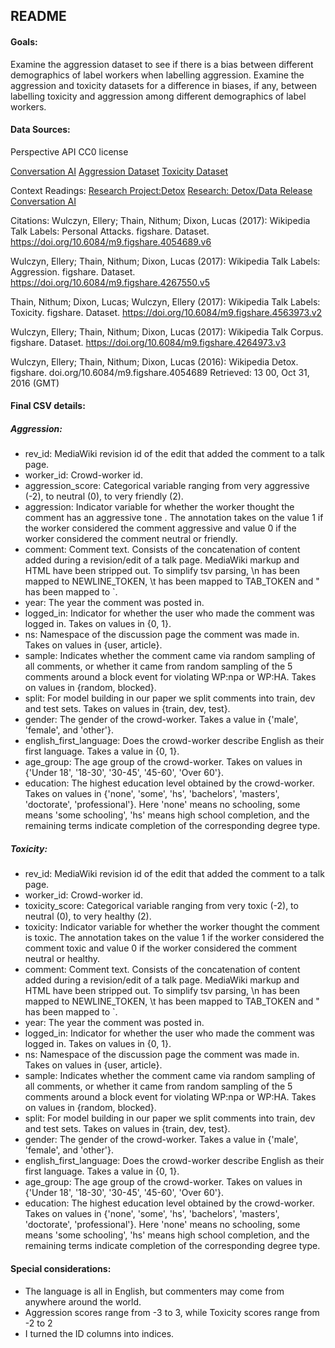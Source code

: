 ## README

#### Goals: 
Examine the aggression dataset to see if there is a bias between different demographics of label workers when labelling aggression. Examine the aggression and toxicity datasets for a difference in biases, if any, between labelling toxicity and aggression among different demographics of label workers.

#### Data Sources:
Perspective API
CC0 license

[Conversation AI](https://conversationai.github.io/)
[Aggression Dataset](https://figshare.com/articles/dataset/Wikipedia_Talk_Labels_Aggression/4267550)
[Toxicity Dataset](https://figshare.com/articles/dataset/Wikipedia_Talk_Labels_Toxicity/4563973)

Context Readings:
[Research Project:Detox](https://meta.wikimedia.org/wiki/Research:Detox)
[Research: Detox/Data Release](https://meta.wikimedia.org/wiki/Research:Detox/Data_Release)
[Conversation AI](https://conversationai.github.io/)

Citations:
Wulczyn, Ellery; Thain, Nithum; Dixon, Lucas (2017): Wikipedia Talk Labels: Personal Attacks. figshare. Dataset. https://doi.org/10.6084/m9.figshare.4054689.v6

Wulczyn, Ellery; Thain, Nithum; Dixon, Lucas (2017): Wikipedia Talk Labels: Aggression. figshare. Dataset. https://doi.org/10.6084/m9.figshare.4267550.v5

Thain, Nithum; Dixon, Lucas; Wulczyn, Ellery (2017): Wikipedia Talk Labels: Toxicity. figshare. Dataset. https://doi.org/10.6084/m9.figshare.4563973.v2

Wulczyn, Ellery; Thain, Nithum; Dixon, Lucas (2017): Wikipedia Talk Corpus. figshare. Dataset. https://doi.org/10.6084/m9.figshare.4264973.v3

Wulczyn, Ellery; Thain, Nithum; Dixon, Lucas (2016): Wikipedia Detox. figshare. doi.org/10.6084/m9.figshare.4054689
Retrieved: 13 00, Oct 31, 2016 (GMT)

#### Final CSV details:
##### Aggression:
* rev_id: MediaWiki revision id of the edit that added the comment to a talk page.
* worker_id: Crowd-worker id.
* aggression_score: Categorical variable ranging from very aggressive (-2), to neutral (0), to very friendly (2).
* aggression: Indicator variable for whether the worker thought the comment has an aggressive tone . The annotation takes on the value 1 if the worker considered the comment aggressive and value 0 if the worker considered the comment neutral or friendly.
* comment: Comment text. Consists of the concatenation of content added during a revision/edit of a talk page. MediaWiki markup and HTML have been stripped out. To simplify tsv parsing, \n has been mapped to NEWLINE_TOKEN, \t has been mapped to TAB_TOKEN and " has been mapped to `.
* year: The year the comment was posted in.
* logged_in: Indicator for whether the user who made the comment was logged in. Takes on values in {0, 1}.
* ns: Namespace of the discussion page the comment was made in. Takes on values in {user, article}.
* sample: Indicates whether the comment came via random sampling of all comments, or whether it came from random sampling of the 5 comments around a block event for violating WP:npa or WP:HA. Takes on values in {random, blocked}.
* split: For model building in our paper we split comments into train, dev and test sets. Takes on values in {train, dev, test}.
* gender: The gender of the crowd-worker. Takes a value in {'male', 'female', and 'other'}.
* english_first_language: Does the crowd-worker describe English as their first language. Takes a value in {0, 1}.
* age_group: The age group of the crowd-worker. Takes on values in {'Under 18', '18-30', '30-45', '45-60', 'Over 60'}.
* education: The highest education level obtained by the crowd-worker. Takes on values in {'none', 'some', 'hs', 'bachelors', 'masters', 'doctorate', 'professional'}. Here 'none' means no schooling, some means 'some schooling', 'hs' means high school completion, and the remaining terms indicate completion of the corresponding degree type.

##### Toxicity:
* rev_id: MediaWiki revision id of the edit that added the comment to a talk page.
* worker_id: Crowd-worker id.
* toxicity_score: Categorical variable ranging from very toxic (-2), to neutral (0), to very healthy (2).
* toxicity: Indicator variable for whether the worker thought the comment is toxic. The annotation takes on the value 1 if the worker considered the comment toxic and value 0 if the worker considered the comment neutral or healthy.
* comment: Comment text. Consists of the concatenation of content added during a revision/edit of a talk page. MediaWiki markup and HTML have been stripped out. To simplify tsv parsing, \n has been mapped to NEWLINE_TOKEN, \t has been mapped to TAB_TOKEN and " has been mapped to `.
* year: The year the comment was posted in.
* logged_in: Indicator for whether the user who made the comment was logged in. Takes on values in {0, 1}.
* ns: Namespace of the discussion page the comment was made in. Takes on values in {user, article}.
* sample: Indicates whether the comment came via random sampling of all comments, or whether it came from random sampling of the 5 comments around a block event for violating WP:npa or WP:HA. Takes on values in {random, blocked}.
* split: For model building in our paper we split comments into train, dev and test sets. Takes on values in {train, dev, test}.
* gender: The gender of the crowd-worker. Takes a value in {'male', 'female', and 'other'}.
* english_first_language: Does the crowd-worker describe English as their first language. Takes a value in {0, 1}.
* age_group: The age group of the crowd-worker. Takes on values in {'Under 18', '18-30', '30-45', '45-60', 'Over 60'}.
* education: The highest education level obtained by the crowd-worker. Takes on values in {'none', 'some', 'hs', 'bachelors', 'masters', 'doctorate', 'professional'}. Here 'none' means no schooling, some means 'some schooling', 'hs' means high school completion, and the remaining terms indicate completion of the corresponding degree type.

#### Special considerations: 
* The language is all in English, but commenters may come from anywhere around the world.
* Aggression scores range from -3 to 3, while Toxicity scores range from -2 to 2
* I turned the ID columns into indices. 